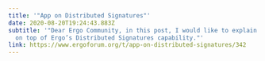 ```yaml
---
title: '"App on Distributed Signatures"'
date: 2020-08-20T19:24:43.883Z
subtitle: '"Dear Ergo Community, in this post, I would like to explain a project
  on top of Ergo’s Distributed Signatures capability."'
link: https://www.ergoforum.org/t/app-on-distributed-signatures/342
---
```

